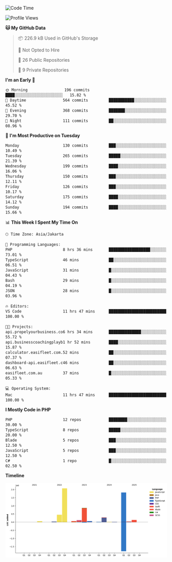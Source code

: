 <!--START_SECTION:waka-->
![Code Time](http://img.shields.io/badge/Code%20Time-895%20hrs%2049%20mins-blue)

![Profile Views](http://img.shields.io/badge/Profile%20Views-0-blue)

**🐱 My GitHub Data** 

> 📦 226.9 kB Used in GitHub's Storage 
 > 
> 🚫 Not Opted to Hire
 > 
> 📜 26 Public Repositories 
 > 
> 🔑 9 Private Repositories 
 > 
**I'm an Early 🐤** 

```text
🌞 Morning                196 commits         ████░░░░░░░░░░░░░░░░░░░░░   15.82 % 
🌆 Daytime                564 commits         ███████████░░░░░░░░░░░░░░   45.52 % 
🌃 Evening                368 commits         ███████░░░░░░░░░░░░░░░░░░   29.70 % 
🌙 Night                  111 commits         ██░░░░░░░░░░░░░░░░░░░░░░░   08.96 % 
```
📅 **I'm Most Productive on Tuesday** 

```text
Monday                   130 commits         ███░░░░░░░░░░░░░░░░░░░░░░   10.49 % 
Tuesday                  265 commits         █████░░░░░░░░░░░░░░░░░░░░   21.39 % 
Wednesday                199 commits         ████░░░░░░░░░░░░░░░░░░░░░   16.06 % 
Thursday                 150 commits         ███░░░░░░░░░░░░░░░░░░░░░░   12.11 % 
Friday                   126 commits         ███░░░░░░░░░░░░░░░░░░░░░░   10.17 % 
Saturday                 175 commits         ████░░░░░░░░░░░░░░░░░░░░░   14.12 % 
Sunday                   194 commits         ████░░░░░░░░░░░░░░░░░░░░░   15.66 % 
```


📊 **This Week I Spent My Time On** 

```text
🕑︎ Time Zone: Asia/Jakarta

💬 Programming Languages: 
PHP                      8 hrs 36 mins       ██████████████████░░░░░░░   73.01 % 
TypeScript               46 mins             ██░░░░░░░░░░░░░░░░░░░░░░░   06.51 % 
JavaScript               31 mins             █░░░░░░░░░░░░░░░░░░░░░░░░   04.43 % 
Bash                     29 mins             █░░░░░░░░░░░░░░░░░░░░░░░░   04.19 % 
JSON                     28 mins             █░░░░░░░░░░░░░░░░░░░░░░░░   03.96 % 

🔥 Editors: 
VS Code                  11 hrs 47 mins      █████████████████████████   100.00 % 

🐱‍💻 Projects: 
api.propelyourbusiness.co6 hrs 34 mins       ██████████████░░░░░░░░░░░   55.72 % 
api.businesscoachingplayb1 hr 52 mins        ████░░░░░░░░░░░░░░░░░░░░░   15.87 % 
calculator.easifleet.com.52 mins             ██░░░░░░░░░░░░░░░░░░░░░░░   07.37 % 
dashboard-api.easifleet.c46 mins             ██░░░░░░░░░░░░░░░░░░░░░░░   06.63 % 
easifleet.com.au         37 mins             █░░░░░░░░░░░░░░░░░░░░░░░░   05.33 % 

💻 Operating System: 
Mac                      11 hrs 47 mins      █████████████████████████   100.00 % 
```

**I Mostly Code in PHP** 

```text
PHP                      12 repos            ████████░░░░░░░░░░░░░░░░░   30.00 % 
TypeScript               8 repos             █████░░░░░░░░░░░░░░░░░░░░   20.00 % 
Blade                    5 repos             ███░░░░░░░░░░░░░░░░░░░░░░   12.50 % 
JavaScript               5 repos             ███░░░░░░░░░░░░░░░░░░░░░░   12.50 % 
C#                       1 repo              █░░░░░░░░░░░░░░░░░░░░░░░░   02.50 % 
```



**Timeline**

![Lines of Code chart](https://raw.githubusercontent.com/brstreet2/brstreet2/main/assets/bar_graph.png)


<!--END_SECTION:waka-->
